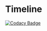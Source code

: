 # Timeline
[![Codacy Badge](https://api.codacy.com/project/badge/Grade/6547a6104ce3441183b7b468a605ccb2)](https://www.codacy.com/app/benedikt_v/Timeline?utm_source=github.com&amp;utm_medium=referral&amp;utm_content=X4fyr/Timeline&amp;utm_campaign=badger)